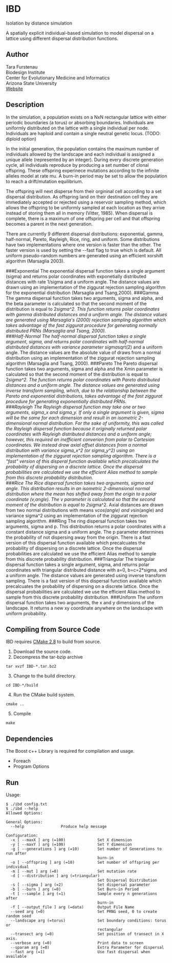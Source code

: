 IBD
===
Isolation by distance simulation

A spatially explicit individual-based simulation to model dispersal on a lattice using different dispersal distribution functions.

Author
------
Tara Furstenau  
Biodesign Institute  
Center for Evolutionary Medicine and Informatics  
Arizona State University  
[Website](http://tfursten.github.io)  

Description
-----------
In the simulation, a population exists on a NxN rectangular lattice with either periodic boundaries (a torus) or absorbing boundaries. Individuals are uniformly distributed on the lattice with a single individual per node. Individuals are haploid and contain a single neutral genetic locus. (TODO: diploid option)

In the initial generation, the population contains the maximum number of individuals allowed by the landscape and each individual is assigned a unique allele (represented by an integer). During every discrete generation cycle, all individuals reproduce by producing a set number of clonal offspring.  These offspring experinece mutations according to the infinite alleles model at rate mu.  A burn-in period may be set to allow the population to reach a drift/mutation equilibrium. 

The offspring will next disperse from their orgininal cell according to a set dispersal distribution.  As offspring land on their destination cell they are immediately accepted or rejected using a reservoir sampling method, which allows the offspring to be uniformly sampled at each location as they arrive instead of storing them all in memory (Vitter, 1985).  When dispersal is complete, there is a maximum of one offspring per cell and that offspring becomes a parent in the next generation. 

There are currently 9 different dispersal distributions: exponential, gamma, half-normal, Pareto, Rayleigh, Rice, ring, and uniform. Some distributions have two implementations where one version is faster than the other.  The faster version is used by setting the --fast flag to true which is default. All uniform pseudo-random numbers are generated using an efficient xorshift algorithm (Marsaglia 2003).

###Exponential
The exponential dispersal function takes a single argument (sigma) and returns polar coordinates with exponetially distributed distances with rate 1/sigma and a uniform angle.  The distance values are drawn using an implementation of the ziggurat rejection sampling algorithm for the exponential distribution (Marsaglia and Tsang,2000).
###Gamma
The gamma dispersal function takes two arguments, sigma and alpha, and the beta parameter is calculated so that the second moment of the distribution is equal to 2*sigma^2. This function returns polar coordinates with gamma distributed distances and a uniform angle. The distance values are generated using Marsaglia's (2000) rejection sampling algorithm which takes advantage of the fast ziggurat procedure for generating normally distributed PRNs (Marsaglia and Tsang, 2000).    
###Half-Normal
The half-normal dispersal function takes a single argument, sigma, and returns polar coordinates with half-normal distributed distances with variance parameter sigma*sqrt(2) and a uniform angle. The distance values are the absolute value of draws from a normal distribution using an implementation of the ziggurat rejection sampling algorithm (Marsaglia and Tsang, 2000).
###Pareto
The Pareto dispersal function takes two arguments, sigma and alpha and the Xmin parameter is calculated so that the second moment of the distribution is equal to 2*sigma^2. The function returns polar coordinates with Pareto distributed distances and a uniform angle. The distance values are generated using inverse transform sampling, which, due to the relationship between the Pareto and exponential distributions, takes advantage of the fast ziggurat procedure for generating exponentially distributed PRNs.  
###Rayleigh
The Rayleigh dispersal function may take one or two arguments, sigma_x and sigma_y.  If only a single argument is given, sigma will be the same for each dimension and result in an isometric 2-dimensional normal distribution.  For the sake of uniformity, this was called the Rayleigh dispersal function because it originally returned polar coordinates with Rayleigh distributed distances and a uniform angle; however, this required an inefficient converion from polar to Cartesian coordinates. We instead draw axial offset distances from a normal distribution with variance sigma_x^2 (or sigma_y^2) using an implementation of the ziggurat rejection sampling algorithm.  There is a "fast" version of this disperal function available which precalculates the probability of dispersing on a discrete lattice.  Once the dispersal probabilities are calculated we use the efficient Alias method to sample from this discrete probability distribution.  
###Rice
The Rice dispersal function takes two arguments, sigma and angle.  This distribution results in an isometric 2-dimensional normal distribution where the mean has shifted away from the origin to a polar coordinate (v,angle). The v parameter is calculated so that the second moment of the distribution is equal to 2*sigma^2.  Axial distances are drawn from two normal distributions with means v*cos(angle) and v*sin(angle) and variance sigma^2 using an implementation of the ziggurat rejection sampling algorithm.
###Ring
The ring dispersal function takes two arguments, sigma and p.  This distribution returns a polar coordinates with a constant distance sigma and a uniform angle. The p parameter determines the probability of not dispersing away from the origin.  There is a fast version of this dispersal function available which precalcuates the probability of dispersing on a discrete lattice.  Once the dispersal probabilities are calculated we use the efficient Alias method to sample from this discrete probability distribution.
###Triangular
The triangular dispersal function takes a single argument, sigma, and returns polar coordinates with triangular distributed distance with a=0, b=c=2*sigma, and a uniform angle. The distance values are generated using inverse transform sampling.  There is a fast version of this dispersal function available which precalcuates the probability of dispersing on a discrete lattice.  Once the dispersal probabilities are calculated we use the efficient Alias method to sample from this discrete probability distribution.
###Uniform
The uniform dispersal function takes two arguments, the x and y dimensions of the landscape.  It returns a new xy coordinate anywhere on the landscape with uniform probability.  

Compiling from Source Code
--------------------------
IBD requires [CMake 2.8](http://www.cmake.org/) to build from source. 

1. Download the source code.  
2. Decompress the tar-bzip archive  
  ```
  tar xvzf IBD-*.tar.bz2
  ```
3. Change to the build directory.  
  ```
  cd IBD-*/build
  ```
4. Run the CMake build system.  
  ```
  cmake ..
  ```  
5. Compile  
  ```
  make
  ```

Dependencies
-------------
The Boost c++ Library is required for compilation and usage.
* Foreach  
* Program Options  

Run
----
Usage:
```
$ ./ibd config.txt
$ ./ibd --help
Allowed Options:

General Options:
  --help                Produce help message

Configuration:
  -x [ --maxX ] arg (=100)              Set X dimension
  -y [ --maxY ] arg (=100)              Set Y dimension
  -g [ --generations ] arg (=10)        Set number of Generations to run after 
                                        burn-in
  -o [ --offspring ] arg (=10)          Set number of offspring per individual
  -m [ --mut ] arg (=0)                 Set mutation rate
  -d [ --distribution ] arg (=triangular)
                                        Set Dispersal Distribution
  -s [ --sigma ] arg (=2)               Set dispersal parameter
  -b [ --burn ] arg (=0)                Set Burn-in Period
  -t [ --sample ] arg (=1)              Sample every n generations after 
                                        burn-in
  -f [ --output_file ] arg (=data)      Output File Name
  --seed arg (=0)                       Set PRNG seed, 0 to create random seed
  --landscape arg (=torus)              Set boundary conditions: torus or 
                                        rectangular
  --transect arg (=0)                   Set position of transect in X axis.
  --verbose arg (=0)                    Print data to screen
  --sparam arg (=0)                     Extra Parameter for dispersal
  --fast arg (=1)                       Use fast dispersal when available


